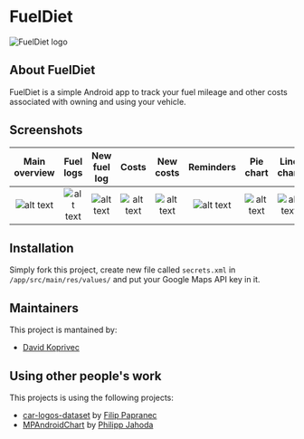 # FuelDiet

![FuelDiet logo](https://github.com/cookiEater01/FuelDiet/blob/master/app/src/main/res/mipmap-xxxhdpi/ic_launcher.png)

## About FuelDiet
FuelDiet is a simple Android app to track your fuel mileage and other costs associated with owning and using your vehicle.


## Screenshots
| Main overview | Fuel logs | New fuel log | Costs | New costs | Reminders | Pie chart | Line chart |
|:-----:|:-----:|:-----:|:-----:|:-----:|:-----:|:-----:|:-----:|
| ![alt text][img1] | ![alt text][img2] | ![alt text][img3] | ![alt text][img3] | ![alt text][img4] | ![alt text][img5] | ![alt text][img6] | ![alt text][img7] | ![alt text][img8] | ![alt text][img9] |

## Installation
Simply fork this project, create new file called `secrets.xml` in `/app/src/main/res/values/` and put your Google Maps API key in it.

## Maintainers
This project is mantained by:
* [David Koprivec](http://github.com/cookiEater01)

## Using other people's work
This projects is using the following projects:
* [car-logos-dataset](https://github.com/filippofilip95/car-logos-dataset) by [Filip Papranec](https://github.com/filippofilip95)
* [MPAndroidChart](https://github.com/PhilJay/MPAndroidChart) by [Philipp Jahoda](https://github.com/PhilJay)

[img1]: https://github.com/cookiEater01/FuelDiet/blob/master/img/alfa_overview.png "Main overview"
[img2]: https://github.com/cookiEater01/FuelDiet/blob/master/img/alfa_fuel.png "Fuel logs"
[img3]: https://github.com/cookiEater01/FuelDiet/blob/master/img/alfa_new_fuel.png "New fuel log"
[img4]: https://github.com/cookiEater01/FuelDiet/blob/master/img/alfa_costs.png "Costs"
[img5]: https://github.com/cookiEater01/FuelDiet/blob/master/img/alda_new_cost.png "New cost"
[img6]: https://github.com/cookiEater01/FuelDiet/blob/master/img/alfa_reminders.png "Reminders"
[img7]: https://github.com/cookiEater01/FuelDiet/blob/master/img/alfa_new_reminders.png "New reminder"
[img8]: https://github.com/cookiEater01/FuelDiet/blob/master/img/alfa_pie_chart.png "Pie chart"
[img9]: https://github.com/cookiEater01/FuelDiet/blob/master/img/alfa_line_chart.png "Line chart"
